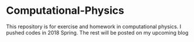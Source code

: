 # Computational-Physics
This repository is for exercise and homework in computational physics. I pushed codes in 2018 Spring. The rest will be posted on my upcoming blog
